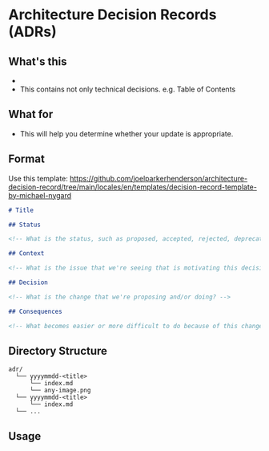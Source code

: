 # Architecture Decision Records (ADRs) 

## What's this

- 
- This contains not only technical decisions. e.g. Table of Contents


## What for

- This will help you determine whether your update is appropriate.

## Format

Use this template: https://github.com/joelparkerhenderson/architecture-decision-record/tree/main/locales/en/templates/decision-record-template-by-michael-nygard

```markdown
# Title

## Status

<!-- What is the status, such as proposed, accepted, rejected, deprecated, superseded, etc.? -->

## Context

<!-- What is the issue that we're seeing that is motivating this decision or change? -->

## Decision

<!-- What is the change that we're proposing and/or doing? -->

## Consequences

<!-- What becomes easier or more difficult to do because of this change? -->

```

## Directory Structure

```
adr/
  └── yyyymmdd-<title>
      └── index.md
      └── any-image.png
  └── yyyymmdd-<title>
      └── index.md
  └── ...
```

## Usage

